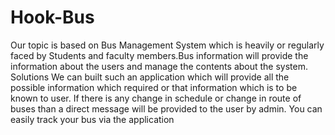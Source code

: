 # Hook-Bus
Our topic is based on Bus Management System which is heavily or regularly faced by Students and faculty members.Bus information will provide the information about the users and manage the contents about the system. Solutions We can built such an application which will provide all the possible information which required or that information which is to be known to user. If there is any change in schedule or change in route of buses than a direct message will be provided to the user by admin. You can easily track your bus via the application
